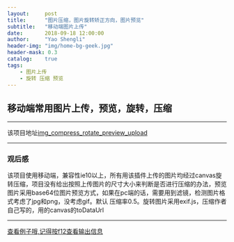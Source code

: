 ```yaml
---
layout:     post
title:      "图片压缩，图片旋转矫正方向，图片预览"
subtitle:   "移动端图片上传"
date:       2018-09-18 12:00:00
author:     "Yao Shengli"
header-img: "img/home-bg-geek.jpg"
header-mask: 0.3
catalog:    true
tags:
    - 图片上传
    - 旋转 压缩 预览
---
```


## 移动端常用图片上传，预览，旋转，压缩

***

该项目地址[img_compress_rotate_preview_upload](https://github.com/legend-li/img_compress_rotate_preview_upload)

***

### 观后感

该项目使用移动端，兼容性ie10以上，所有用该插件上传的图片均经过canvas旋转压缩，项目没有给出按照上传图片的尺寸大小来判断是否进行压缩的办法，预览图片采用base64位图片预览方式，如果在pc端的话，需要用到滤镜，检测图片格式考虑了jpg和png，没考虑gif。默认 压缩率0.5。旋转图片采用exif.js，压缩作者自己写的，用的canvas的toDataUrl

***



[查看例子哦,记得按f12查看输出信息](/example/uploadimg/ImgProcess.html)